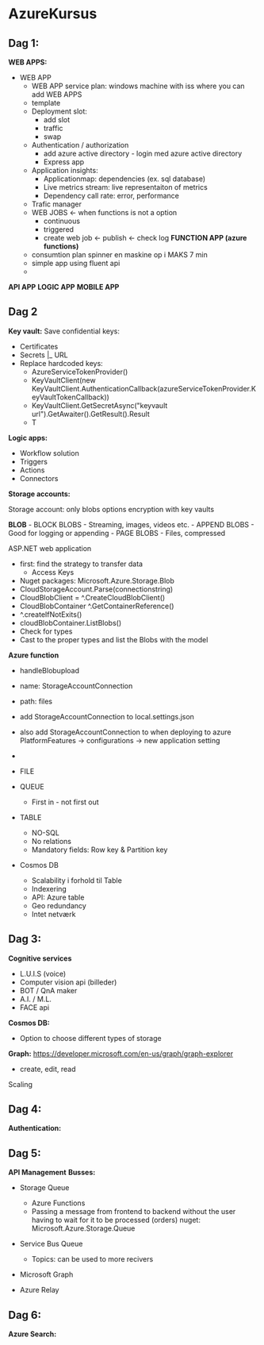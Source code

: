 # AzureKursus

## Dag 1:

**WEB APPS:**
- WEB APP
	- WEB APP service plan: windows machine with iss where you can add WEB APPS
	- template
	- Deployment slot: 
		- add slot
		- traffic
		- swap
	- Authentication / authorization
		- add azure active directory - login med azure active directory
		- Express app
	- Application insights:
		- Applicationmap: dependencies (ex. sql database)
		- Live metrics stream: live representaiton of metrics
		- Dependency call rate: error, performance
	- Trafic manager
	- WEB JOBS <- when functions is not a option
		- continuous
		- triggered
		- create web job <- publish <- check log
**FUNCTION APP (azure functions)**
	- consumtion plan spinner en maskine op i MAKS 7 min
	- simple app using fluent api
	- 
**API APP**
**LOGIC APP**
**MOBILE APP**

## Dag 2

**Key vault:**
Save confidential keys:
 - Certificates
 - Secrets
    |_ URL
 -  Replace hardcoded keys:
 	- AzureServiceTokenProvider()
	- KeyVaultClient(new KeyVaultClient.AuthenticationCallback(azureServiceTokenProvider.KeyVaultTokenCallback))
	- KeyVaultClient.GetSecretAsync("keyvault url").GetAwaiter().GetResult().Result
	- T
  
**Logic apps:**
- Workflow solution
- Triggers
- Actions
- Connectors

**Storage accounts:**

Storage account: only blobs options
encryption with key vaults


**BLOB**
	- BLOCK BLOBS
	  - Streaming, images, videos etc.
	- APPEND BLOBS
	  - Good for logging or appending
	- PAGE BLOBS
	  - Files, compressed

ASP.NET web application
- first: find the strategy to transfer data
	- Access Keys
- Nuget packages: Microsoft.Azure.Storage.Blob
 - CloudStorageAccount.Parse(connectionstring)
 - CloudBlobClient = ^.CreateCloudBlobClient()
 - CloudBlobContainer ^.GetContainerReference()
 - ^.createIfNotExits()
 - cloudBlobContainer.ListBlobs()
 - Check for types
 - Cast to the proper types and list the Blobs with the model
 
**Azure function**
 - handleBlobupload
 - name: StorageAccountConnection
 - path: files
 - add StorageAccountConnection to local.settings.json
 - also add StorageAccountConnection to when deploying to azure PlatformFeatures -> configurations -> new application  setting
 - 

- FILE
- QUEUE
	- First in - not first out
- TABLE
	- NO-SQL
	- No relations
	- Mandatory fields: Row key & Partition key

- Cosmos DB
	- Scalability i forhold til Table
	- Indexering 
	- API: Azure table
	- Geo redundancy
	- Intet netværk

## Dag 3:

**Cognitive services**
- L.U.I.S (voice)
- Computer vision api (billeder)
- BOT / QnA maker
- A.I. / M.L.
- FACE api 

**Cosmos DB:**
- Option to choose different types of storage

**Graph:** 
https://developer.microsoft.com/en-us/graph/graph-explorer
 - create, edit, read 
 
Scaling

## Dag 4:
**Authentication:**
## Dag 5:

**API Management**
**Busses:**
  - Storage Queue
	- Azure Functions
	- Passing a message from frontend to backend without the user having to wait for it to be processed (orders)
nuget:
Microsoft.Azure.Storage.Queue

- Service Bus Queue
	- Topics: can be used to more recivers
- Microsoft Graph
- Azure Relay

## Dag 6:

**Azure Search:**
